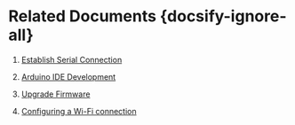 # Related Documents {docsify-ignore-all}



1. [Establish Serial Connection](en/related_documents/establish_serial_connection)

2. [Arduino IDE Development](en/related_documents/Arduino_IDE)

3. [Upgrade Firmware](en/related_documents/M5Burner)

4. [Configuring a Wi-Fi connection](en/related_documents/how_to_connect_wifi_using_core)

